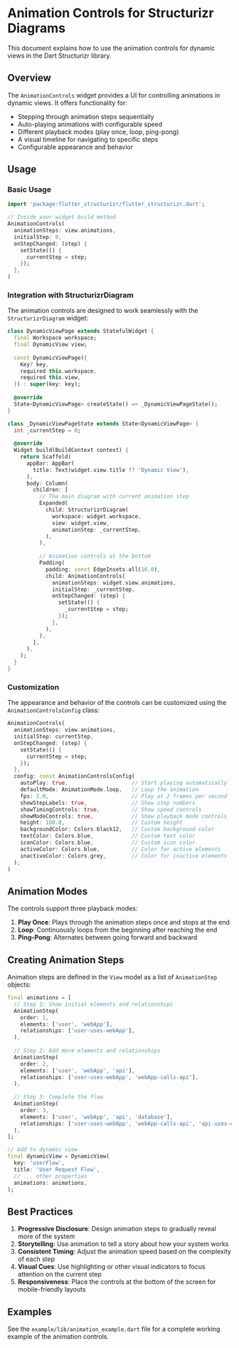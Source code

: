 # Animation Controls for Structurizr Diagrams

This document explains how to use the animation controls for dynamic views in the Dart Structurizr library.

## Overview

The `AnimationControls` widget provides a UI for controlling animations in dynamic views. It offers functionality for:

- Stepping through animation steps sequentially
- Auto-playing animations with configurable speed
- Different playback modes (play once, loop, ping-pong)
- A visual timeline for navigating to specific steps
- Configurable appearance and behavior

## Usage

### Basic Usage

```dart
import 'package:flutter_structurizr/flutter_structurizr.dart';

// Inside your widget build method
AnimationControls(
  animationSteps: view.animations,
  initialStep: 0,
  onStepChanged: (step) {
    setState(() {
      currentStep = step;
    });
  },
)
```

### Integration with StructurizrDiagram

The animation controls are designed to work seamlessly with the `StructurizrDiagram` widget:

```dart
class DynamicViewPage extends StatefulWidget {
  final Workspace workspace;
  final DynamicView view;
  
  const DynamicViewPage({
    Key? key,
    required this.workspace,
    required this.view,
  }) : super(key: key);
  
  @override
  State<DynamicViewPage> createState() => _DynamicViewPageState();
}

class _DynamicViewPageState extends State<DynamicViewPage> {
  int _currentStep = 0;
  
  @override
  Widget build(BuildContext context) {
    return Scaffold(
      appBar: AppBar(
        title: Text(widget.view.title ?? 'Dynamic View'),
      ),
      body: Column(
        children: [
          // The main diagram with current animation step
          Expanded(
            child: StructurizrDiagram(
              workspace: widget.workspace,
              view: widget.view,
              animationStep: _currentStep,
            ),
          ),
          
          // Animation controls at the bottom
          Padding(
            padding: const EdgeInsets.all(16.0),
            child: AnimationControls(
              animationSteps: widget.view.animations,
              initialStep: _currentStep,
              onStepChanged: (step) {
                setState(() {
                  _currentStep = step;
                });
              },
            ),
          ),
        ],
      ),
    );
  }
}
```

### Customization

The appearance and behavior of the controls can be customized using the `AnimationControlsConfig` class:

```dart
AnimationControls(
  animationSteps: view.animations,
  initialStep: currentStep,
  onStepChanged: (step) {
    setState(() {
      currentStep = step;
    });
  },
  config: const AnimationControlsConfig(
    autoPlay: true,                    // Start playing automatically
    defaultMode: AnimationMode.loop,   // Loop the animation
    fps: 2.0,                          // Play at 2 frames per second
    showStepLabels: true,              // Show step numbers
    showTimingControls: true,          // Show speed controls
    showModeControls: true,            // Show playback mode controls
    height: 100.0,                     // Custom height
    backgroundColor: Colors.black12,   // Custom background color
    textColor: Colors.blue,            // Custom text color
    iconColor: Colors.blue,            // Custom icon color
    activeColor: Colors.blue,          // Color for active elements
    inactiveColor: Colors.grey,        // Color for inactive elements
  ),
)
```

## Animation Modes

The controls support three playback modes:

1. **Play Once**: Plays through the animation steps once and stops at the end
2. **Loop**: Continuously loops from the beginning after reaching the end
3. **Ping-Pong**: Alternates between going forward and backward

## Creating Animation Steps

Animation steps are defined in the `View` model as a list of `AnimationStep` objects:

```dart
final animations = [
  // Step 1: Show initial elements and relationships
  AnimationStep(
    order: 1,
    elements: ['user', 'webApp'],
    relationships: ['user-uses-webApp'],
  ),
  
  // Step 2: Add more elements and relationships
  AnimationStep(
    order: 2,
    elements: ['user', 'webApp', 'api'],
    relationships: ['user-uses-webApp', 'webApp-calls-api'],
  ),
  
  // Step 3: Complete the flow
  AnimationStep(
    order: 3,
    elements: ['user', 'webApp', 'api', 'database'],
    relationships: ['user-uses-webApp', 'webApp-calls-api', 'api-uses-database'],
  ),
];

// Add to dynamic view
final dynamicView = DynamicView(
  key: 'userFlow',
  title: 'User Request Flow',
  // ... other properties
  animations: animations,
);
```

## Best Practices

1. **Progressive Disclosure**: Design animation steps to gradually reveal more of the system
2. **Storytelling**: Use animation to tell a story about how your system works
3. **Consistent Timing**: Adjust the animation speed based on the complexity of each step
4. **Visual Cues**: Use highlighting or other visual indicators to focus attention on the current step
5. **Responsiveness**: Place the controls at the bottom of the screen for mobile-friendly layouts

## Examples

See the `example/lib/animation_example.dart` file for a complete working example of the animation controls.